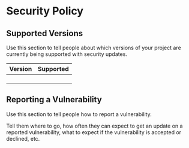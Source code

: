 # Security Policy

## Supported Versions

Use this section to tell people about which versions of your project are
currently being supported with security updates.

| Version | Supported |
| ------- | ----------|
|         |           |
|         |           |
|         |           |
|         |           |

## Reporting a Vulnerability

Use this section to tell people how to report a vulnerability.

Tell them where to go, how often they can expect to get an update on a
reported vulnerability, what to expect if the vulnerability is accepted or
declined, etc.
